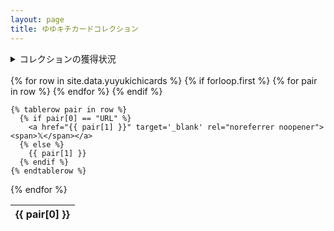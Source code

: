```yaml
---
layout: page
title: ゆゆキチカードコレクション
---
```


<details>
  <summary>コレクションの獲得状況</summary>
  獲得全枚数:{{ site.data.yuyukichicards | size }}
  <table class="info_table" id="info_table">
    <thead>
      <tr>
        <th>星</th>
        <th>獲得枚数</th>
        <th>カード種類数</th>
        <th>獲得割合</th>
      </tr>
    </thead>
    <tbody style="text-align: center;">
    </tbody>
  </table>
</details>

<br>

<table class="cards" id="cards">
  {% for row in site.data.yuyukichicards %}
    {% if forloop.first %}
    <thead>
      <tr>
        {% for pair in row %}
          <th>{{ pair[0] }}</th>
        {% endfor %}
      </tr>
    </thead>
    {% endif %}

    {% tablerow pair in row %}
      {% if pair[0] == "URL" %}
        <a href="{{ pair[1] }}" target='_blank' rel="noreferrer noopener"><span>𝕏</span></a>
      {% else %}
        {{ pair[1] }}
      {% endif %}
    {% endtablerow %}
  {% endfor %}
</table>

<script type="text/javascript" >
  $(document).ready(function() {

    var all_cards =  {{ site.data.yuyukichicards | jsonify }};
    
    var card_info_list = calculateCards(all_cards);

    var info_table = $("#info_table");
    card_info_list.forEach(function(card_info, index) {
      var row = $("<tr></tr>");

      for(var key in card_info) {
        var cell = $("<td></td>").text(card_info[key]);
        row.append(cell);
      }

      info_table.append(row);
    });

    var tableOptions = {
      "info": true,
      "paging": true,
      "searching": true,
      "ordering": true,
      "order": [[ 0, "desc"], [1, "asc"]],
      "language": {
        "emptyTable": "テーブルにデータがありません",
        "info": " _TOTAL_ 件中 _START_ から _END_ まで表示",
        "infoEmpty": " 0 件中 0 から 0 まで表示",
        "infoFiltered": "（全 _MAX_ 件より抽出）",
        "infoThousands": ",",
        "lengthMenu": "_MENU_ 件表示",
        "loadingRecords": "読み込み中...",
        "processing": "処理中...",
        "search": "検索:",
        "zeroRecords": "一致するレコードがありません",
        "paginate": {
          "first": "先頭",
          "last": "最終",
          "next": "次",
          "previous": "前"
        },
        "aria": {
          "sortAscending": ": 列を昇順に並べ替えるにはアクティブにする",
          "sortDescending": ": 列を降順に並べ替えるにはアクティブにする"
        },
        "thousands": ",",
        "buttons": {
          "colvis": "項目の表示\/非表示",
          "csv": "CSVをダウンロード",
          "collection": "コレクション"
        },
        "searchBuilder": {
          "add": "条件を追加",
          "button": {
            "0": "カスタムサーチ",
            "_": "カスタムサーチ (%d)"
          },
          "clearAll": "すべての条件をクリア",
          "condition": "条件",
          "conditions": {
            "date": {
              "after": "次の日付以降",
              "before": "次の日付以前",
              "between": "次の期間に含まれる",
              "empty": "空白",
              "equals": "次の日付と等しい",
              "not": "次の日付と等しくない",
              "notBetween": "次の期間に含まれない",
              "notEmpty": "空白ではない"
            },
            "number": {
              "between": "次の値の間に含まれる",
              "empty": "空白",
              "equals": "次の値と等しい",
              "gt": "次の値よりも大きい",
              "gte": "次の値以上",
              "lt": "次の値未満",
              "lte": "次の値以下",
              "not": "次の値と等しくない",
              "notBetween": "次の値の間に含まれない",
              "notEmpty": "空白ではない"
            },
            "string": {
              "contains": "次の文字を含む",
              "empty": "空白",
              "endsWith": "次の文字で終わる",
              "equals": "次の文字と等しい",
              "not": "次の文字と等しくない",
              "notEmpty": "空白ではない",
              "startsWith": "次の文字から始まる",
              "notContains": "次の文字を含まない",
              "notStartsWith": "次の文字で始まらない",
              "notEndsWith": "次の文字で終わらない"
            }
          },
          "data": "項目",
          "title": {
            "0": "カスタムサーチ",
            "_": "カスタムサーチ (%d)"
          },
          "value": "値"
        },
        "autoFill": {
          "cancel": "キャンセル",
          "fillHorizontal": "横でセルを書き込む",
          "fillVertical": "縦でセルを書き込む"
        }
      },
    }
    $('#cards').DataTable(tableOptions);
  });

  function calculateCards(all_cards) {
    var card_info_list = [];
    for(var i = 0; i < 5; i++){
      var filterd_card_list = all_cards.filter(
        function(card){
          return card.星 == i + 1
        });

      var unique_card_list = Array.from(new Map(filterd_card_list.map(
          function(card){
            return [card.カード名, card]
          }
        )).values());

      card_info_list.push({
        "level": i + 1,
        "count": filterd_card_list.length,
        "unique_count": unique_card_list.length,
        "percentage": Math.round((filterd_card_list.length / all_cards.length) * 100) + "%",
      });
    }

    return card_info_list;
  }
</script>

<!-- dataTables読み込み後に反映 -->
<style>
  table th {
    text-align: center !important;
  }

  table tr td.dt-type-numeric {
    text-align: center !important;
  }
</style>